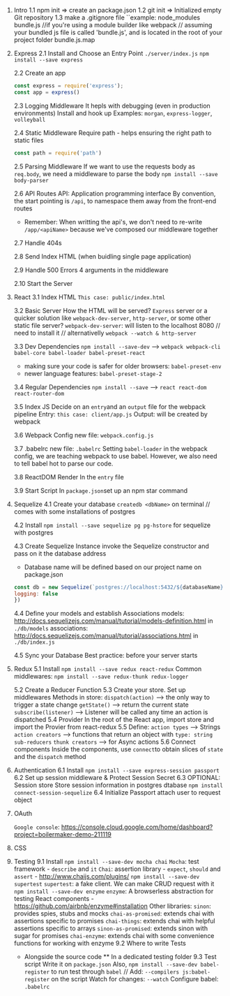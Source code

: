 1.  Intro
    1.1 npm init => create an package.json
    1.2 git init => Initialized empty Git repository
    1.3 make a .gitignore file
    ``example:
    node_modules
    bundle.js //if you're using a module builder like webpack // assuming your bundled js file is called 'bundle.js', and is located in the root of your project folder
    bundle.js.map

2.  Express
    2.1 Install and Choose an Entry Point
    `./server/index.js`
    `npm install --save express`

    2.2 Create an app
    ```js
    const express = require('express');
    const app = express()
    ```

    2.3 Logging Middleware
    It hepls with debugging (even in production environments)
    Install and hook up
    Examples: `morgan`, `express-logger`, `volleyball`

    2.4 Static Middleware
    Require path - helps ensuring the right path to static files
    ```js
    const path = require('path')
    ```

    2.5 Parsing Middleware
    If we want to use the requests body as `req.body`, we need a middleware to parse the body
    `npm install --save body-parser`

    2.6 API Routes
    API: Application programming interface
    By convention, the start pointing is `/api`, to namespace them away from the front-end routes
    * Remember: When writting the api's, we don't need to re-write `/app/<apiName>` because we've composed our middleware together

    2.7 Handle 404s

    2.8 Send Index HTML (when buidling single page application)

    2.9 Handle 500 Errors
    4 arguments in the middleware

    2.10 Start the Server

3.  React
    3.1 Index HTML
    `This case: public/index.html`

    3.2 Basic Server
    How the HTML will be served? `Express` server or a quicker solution like `webpack-dev-server`, `http-server`, or some other static file server?
    `webpack-dev-server`: will listen to the localhost 8080 // need to install it // alternativelly `webpack --watch & http-server`


    3.3 Dev Dependencies
    `npm install --save-dev`
    --> `webpack webpack-cli babel-core babel-loader babel-preset-react`
      * making sure your code is safer for older browsers: `babel-preset-env`
      * newer language features: `babel-preset-stage-2`

    3.4 Regular Dependencies
    `npm install --save`
    --> `react react-dom react-router-dom`

    3.5 Index JS
    Decide on an `entry`and an `output` file for the webpack pipeline
    Entry: `this case: client/app.js`
    Output: will be created by webpack

    3.6 Webpack Config
    new file: `webpack.config.js`

    3.7 .babelrc
    new file: `.babelrc`
    Setting `babel-loader` in the webpack config, we are teaching webpack to use babel. However, we also need to tell babel hot to parse our code.

    3.8 ReactDOM Render
    In the `entry` file

    3.9 Start Script
    In `package.json`set up an npm star command

4.  Sequelize
    4.1 Create your database
    `createdb <dbName>` on terminal // comes with some installations of postgres

    4.2 Install
    `npm install --save sequelize pg pg-hstore` for sequelize with postgres

    4.3 Create Sequelize Instance
    invoke the Sequelize constructor and pass on it the database address
    * Database name will be defined based on our project name on package.json
    ```js
    const db = new Sequelize(`postgres://localhost:5432/${databaseName}`, {
    logging: false
    })
    ```
    4.4 Define your models and establish Associations
    models: http://docs.sequelizejs.com/manual/tutorial/models-definition.html
    in `./db/models`
    associations: http://docs.sequelizejs.com/manual/tutorial/associations.html
    in `./db/index.js`

    4.5 Sync your Database
    Best practice: before your server starts

5.  Redux
    5.1 Install
    `npm install --save redux react-redux`
    Common middlewares:
    `npm install --save redux-thunk redux-logger`

    5.2 Create a Reducer Function
    5.3 Create your store. Set up middlewares
    Methods in store:
    `dispatch(action)` --> the only way to trigger a state change
    `getState()` --> return the current state
    `subscribe(listener)` --> Listener will be called  any time an action is dispatched
    5.4 Provider
    In the root of the React app, import store and import the Provier from react-redux
    5.5 Define:
    `action types` --> Strings
    `action creators` --> functions that return an object with `type: string`
    `sub-reducers`
    `thunk creators` --> for Async actions
    5.6 Connect components
    Inside the components, use `connect`to obtain slices of `state` and the `dispatch` method

6.  Authentication
    6.1 Install
    `npm install --save express-session passport`
    6.2 Set up session middleware & Protect Session Secret
    6.3 OPTIONAL: Session store
    Store session information in postgres dtabase
    `npm install connect-session-sequelize`
    6.4 Initialize Passport
    attach user to request object

7.  OAuth

    `Google console`: https://console.cloud.google.com/home/dashboard?project=boilermaker-demo-211119

8.  CSS

9.  Testing
    9.1 Install
    `npm install --save-dev mocha chai`
    `Mocha`: test framework - `describe` and `it`
    `Chai`: assertion library - `expect`, `should` and `assert` - http://www.chaijs.com/plugins/
    `npm install --save-dev supertest`
    `supertest`: a fake client. We can make CRUD request with it
    `npm install --save-dev enzyme`
    `enzyme`: A browserless abstraction for testing React components - https://github.com/airbnb/enzyme#installation
    Other libraries:
    `sinon`: provides spies, stubs and mocks
    `chai-as-promised`: extends chai with assertions specific to promises
    `chai-things`: extends chai with helpful assertions specific to arrays
    `sinon-as-promised`: extends sinon with sugar for promises
    `chai-enzyme`: extends chai with some convenience functions for working with enzyme
    9.2 Where to write Tests
    * Alongside the source code
    ** In a dedicated testing folder
    9.3 Test script
    Write it on `package.json`
    Also, `npm install --save-dev babel-register` to run test through `babel` // Add: `--compilers js:babel-register` on the script
    Watch for changes: `--watch`
    Configure babel: `.babelrc`

